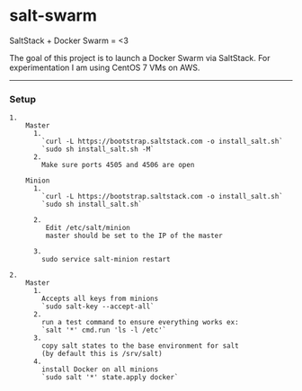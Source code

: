 # salt-swarm
SaltStack + Docker Swarm = &lt;3

The goal of this project is to launch a Docker Swarm via SaltStack.
For experimentation I am using CentOS 7 VMs on AWS.


---------------------------------------


### Setup ###

    1.
        Master
          1.
            `curl -L https://bootstrap.saltstack.com -o install_salt.sh`
            `sudo sh install_salt.sh -M`
          2.
            Make sure ports 4505 and 4506 are open

        Minion
          1.
            `curl -L https://bootstrap.saltstack.com -o install_salt.sh`
            `sudo sh install_salt.sh`

          2.
             Edit /etc/salt/minion
             master should be set to the IP of the master

          3.
            sudo service salt-minion restart

    2.
        Master
          1.
            Accepts all keys from minions
            `sudo salt-key --accept-all`
          2.
            run a test command to ensure everything works ex:
            `salt '*' cmd.run 'ls -l /etc'`
          3.
            copy salt states to the base environment for salt
            (by default this is /srv/salt)
          4.
            install Docker on all minions
            `sudo salt '*' state.apply docker`
